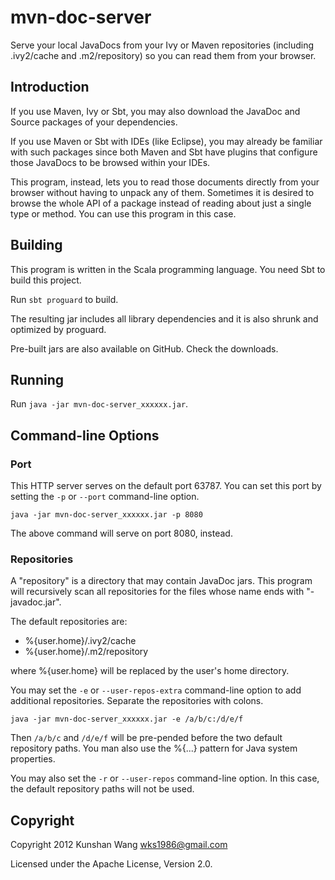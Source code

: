 # mvn-doc-server

Serve your local JavaDocs from your Ivy or Maven repositories
(including .ivy2/cache and .m2/repository) so you can read them from
your browser.

## Introduction

If you use Maven, Ivy or Sbt, you may also download the JavaDoc and
Source packages of your dependencies.

If you use Maven or Sbt with IDEs (like Eclipse), you may already be
familiar with such packages since both Maven and Sbt have plugins that
configure those JavaDocs to be browsed within your IDEs.

This program, instead, lets you to read those documents directly
from your browser without having to unpack any of them. Sometimes it
is desired to browse the whole API of a package instead of reading
about just a single type or method. You can use this program in this
case.

## Building

This program is written in the Scala programming language. You need
Sbt to build this project.

Run `sbt proguard` to build.

The resulting jar includes all library dependencies and it is also
shrunk and optimized by proguard.

Pre-built jars are also available on GitHub. Check the downloads.

## Running

Run `java -jar mvn-doc-server_xxxxxx.jar`.

## Command-line Options

### Port

This HTTP server serves on the default port 63787. You can set this
port by setting the `-p` or `--port` command-line option.

`java -jar mvn-doc-server_xxxxxx.jar -p 8080`

The above command will serve on port 8080, instead.

### Repositories

A "repository" is a directory that may contain JavaDoc jars. This
program will recursively scan all repositories for the files whose
name ends with "-javadoc.jar".

The default repositories are:

- %{user.home}/.ivy2/cache
- %{user.home}/.m2/repository

where %{user.home} will be replaced by the user's home directory.

You may set the `-e` or `--user-repos-extra` command-line option to
add additional repositories. Separate the repositories with colons.

`java -jar mvn-doc-server_xxxxxx.jar -e /a/b/c:/d/e/f`

Then `/a/b/c` and `/d/e/f` will be pre-pended before the two default
repository paths. You man also use the %{...} pattern for Java system
properties.

You may also set the `-r` or `--user-repos` command-line option.
In this case, the default repository paths will not be used.

## Copyright

Copyright 2012 Kunshan Wang <wks1986@gmail.com>

Licensed under the Apache License, Version 2.0.

